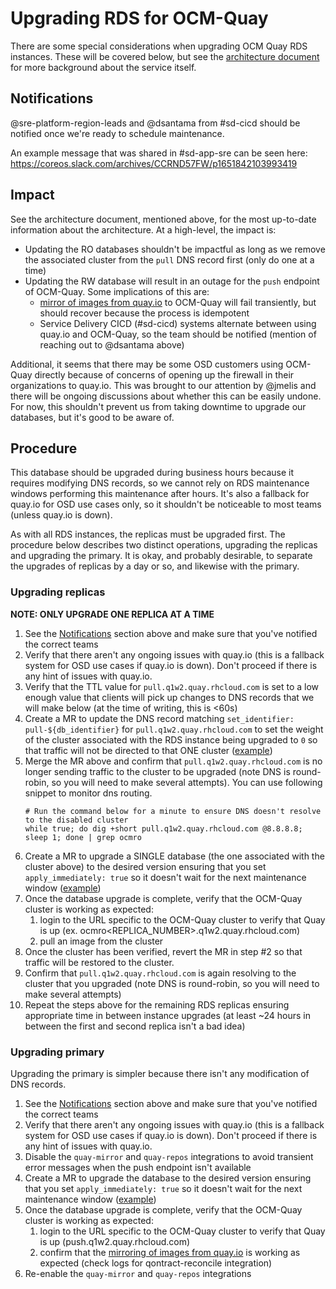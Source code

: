 # Upgrading RDS for OCM-Quay

There are some special considerations when upgrading OCM Quay RDS instances. These will be covered below, but see the [architecture document](docs/app-sre/sop/ocm-quay-upgrade-rds.md) for more background about the service itself.

## Notifications

@sre-platform-region-leads and @dsantama from #sd-cicd should be notified once we're ready to schedule maintenance.

An example message that was shared in #sd-app-sre can be seen here: https://coreos.slack.com/archives/CCRND57FW/p1651842103993419

## Impact

See the architecture document, mentioned above, for the most up-to-date information about the architecture. At a high-level, the impact is:

* Updating the RO databases shouldn't be impactful as long as we remove the associated cluster from the `pull` DNS record first (only do one at a time)
* Updating the RW database will result in an outage for the `push` endpoint of OCM-Quay. Some implications of this are:
  * [mirror of images from quay.io](/docs/app-sre/ocm-quay-mirroring.md) to OCM-Quay will fail transiently, but should recover because the process is idempotent
  * Service Delivery CICD (#sd-cicd) systems alternate between using quay.io and OCM-Quay, so the team should be notified (mention of reaching out to @dsantama above)

Additional, it seems that there may be some OSD customers using OCM-Quay directly because of concerns of opening up the firewall in their organizations to quay.io. This was brought to our attention by @jmelis and there will be ongoing discussions about whether this can be easily undone. For now, this shouldn't prevent us from taking downtime to upgrade our databases, but it's good to be aware of.

## Procedure

This database should be upgraded during business hours because it requires modifying DNS records, so we cannot rely on RDS maintenance windows performing this maintenance after hours. It's also a fallback for quay.io for OSD use cases only, so it shouldn't be noticeable to most teams (unless quay.io is down).

As with all RDS instances, the replicas must be upgraded first. The procedure below describes two distinct operations, upgrading the replicas and upgrading the primary. It is okay, and probably desirable, to separate the upgrades of replicas by a day or so, and likewise with the primary.

### Upgrading replicas

**NOTE: ONLY UPGRADE ONE REPLICA AT A TIME**

1. See the [Notifications](#notifications) section above and make sure that you've notified the correct teams
2. Verify that there aren't any ongoing issues with quay.io (this is a fallback system for OSD use cases if quay.io is down). Don't proceed if there is any hint of issues with quay.io.
3. Verify that the TTL value for `pull.q1w2.quay.rhcloud.com` is set to a low enough value that clients will pick up changes to DNS records that we will make below (at the time of writing, this is <60s)
4. Create a MR to update the DNS record matching `set_identifier: pull-${db_identifier}`  for `pull.q1w2.quay.rhcloud.com` to set the weight of the cluster associated with the RDS instance being upgraded to `0` so that traffic will not be directed to that ONE cluster ([example](https://gitlab.cee.redhat.com/service/app-interface/-/merge_requests/38526)) 
5. Merge the MR above and confirm that `pull.q1w2.quay.rhcloud.com` is no longer sending traffic to the cluster to be upgraded (note DNS is round-robin, so you will need to make several attempts). You can use following snippet to monitor dns routing.
   ```
   # Run the command below for a minute to ensure DNS doesn't resolve to the disabled cluster
   while true; do dig +short pull.q1w2.quay.rhcloud.com @8.8.8.8; sleep 1; done | grep ocmro
   ```
6. Create a MR to upgrade a SINGLE database (the one associated with the cluster above) to the desired version ensuring that you set `apply_immediately: true` so it doesn't wait for the next maintenance window ([example](https://gitlab.cee.redhat.com/service/app-interface/-/merge_requests/38345))
7. Once the database upgrade is complete, verify that the OCM-Quay cluster is working as expected:
   1. login to the URL specific to the OCM-Quay cluster to verify that Quay is up (ex. ocmro<REPLICA_NUMBER>.q1w2.quay.rhcloud.com)
   2. pull an image from the cluster
8. Once the cluster has been verified, revert the MR in step #2 so that traffic will be restored to the cluster.
9. Confirm that `pull.q1w2.quay.rhcloud.com` is again resolving to the cluster that you upgraded (note DNS is round-robin, so you will need to make several attempts)
10. Repeat the steps above for the remaining RDS replicas ensuring appropriate time in between instance upgrades (at least ~24 hours in between the first and second replica isn't a bad idea)

### Upgrading primary

Upgrading the primary is simpler because there isn't any modification of DNS records.

1. See the [Notifications](#notifications) section above and make sure that you've notified the correct teams
2. Verify that there aren't any ongoing issues with quay.io (this is a fallback system for OSD use cases if quay.io is down). Don't proceed if there is any hint of issues with quay.io.
3. Disable the `quay-mirror` and `quay-repos` integrations to avoid transient error messages when the push endpoint isn't available
4. Create a MR to upgrade the database to the desired version ensuring that you set `apply_immediately: true` so it doesn't wait for the next maintenance window ([example](https://gitlab.cee.redhat.com/service/app-interface/-/merge_requests/38345))
5. Once the database upgrade is complete, verify that the OCM-Quay cluster is working as expected:
   1. login to the URL specific to the OCM-Quay cluster to verify that Quay is up (push.q1w2.quay.rhcloud.com)
   2. confirm that the [mirroring of images from quay.io](/docs/app-sre/ocm-quay-mirroring.md) is working as expected (check logs for qontract-reconcile integration)
6. Re-enable the `quay-mirror` and `quay-repos` integrations

